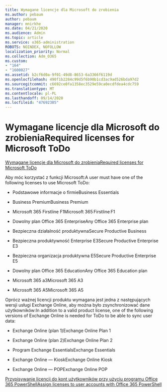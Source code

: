 ```yaml
---
title: Wymagane licencje dla Microsoft do zrobienia
ms.author: pebaum
author: pebaum
manager: mnirkhe
ms.date: 04/21/2020
ms.audience: Admin
ms.topic: article
ms.service: o365-administration
ROBOTS: NOINDEX, NOFOLLOW
localization_priority: Normal
ms.collection: Adm_O365
ms.custom:
- "164"
- "1600027"
ms.assetid: b2cf6d0a-9f01-49d8-8653-6a3366f6119d
ms.openlocfilehash: 490f1b2284c99d5f6b90b1cd3ac9ad526bda97d2
ms.sourcegitcommit: c6692ce0fa1358ec3529e59ca0ecdfdea4cdc759
ms.translationtype: MT
ms.contentlocale: pl-PL
ms.lasthandoff: 09/14/2020
ms.locfileid: "47692305"
---
```

# <a name="required-licenses-for-microsoft-todo"></a><span data-ttu-id="e0012-102">Wymagane licencje dla Microsoft do zrobienia</span><span class="sxs-lookup"><span data-stu-id="e0012-102">Required licenses for Microsoft ToDo</span></span>

[<span data-ttu-id="e0012-103">Wymagane licencje dla Microsoft do zrobienia</span><span class="sxs-lookup"><span data-stu-id="e0012-103">Required licenses for Microsoft ToDo</span></span>](https://support.office.com/article/381e9d1b-c500-49b5-973e-890fd86528d7.aspx)
  
<span data-ttu-id="e0012-104">Aby móc korzystać z funkcji Microsoft:</span><span class="sxs-lookup"><span data-stu-id="e0012-104">A user must have one of the following licenses to use Microsoft ToDo:</span></span>
  
- <span data-ttu-id="e0012-105">Podstawowe informacje o firmie</span><span class="sxs-lookup"><span data-stu-id="e0012-105">Business Essentials</span></span>

- <span data-ttu-id="e0012-106">Business Premium</span><span class="sxs-lookup"><span data-stu-id="e0012-106">Business Premium</span></span>

- <span data-ttu-id="e0012-107">Microsoft 365 Firstline F1</span><span class="sxs-lookup"><span data-stu-id="e0012-107">Microsoft 365 Firstline F1</span></span>

- <span data-ttu-id="e0012-108">Dowolny plan Office 365 Enterprise</span><span class="sxs-lookup"><span data-stu-id="e0012-108">Any Office 365 Enterprise plan</span></span>

- <span data-ttu-id="e0012-109">Bezpieczna działalność produktywna</span><span class="sxs-lookup"><span data-stu-id="e0012-109">Secure Productive Business</span></span>

- <span data-ttu-id="e0012-110">Bezpieczna produktywność Enterprise E3</span><span class="sxs-lookup"><span data-stu-id="e0012-110">Secure Productive Enterprise E3</span></span>

- <span data-ttu-id="e0012-111">Bezpieczna organizacja produktywna E5</span><span class="sxs-lookup"><span data-stu-id="e0012-111">Secure Productive Enterprise E5</span></span>

- <span data-ttu-id="e0012-112">Dowolny plan Office 365 Education</span><span class="sxs-lookup"><span data-stu-id="e0012-112">Any Office 365 Education plan</span></span>

- <span data-ttu-id="e0012-113">Microsoft 365 a3</span><span class="sxs-lookup"><span data-stu-id="e0012-113">Microsoft 365 A3</span></span>

- <span data-ttu-id="e0012-114">Microsoft 365 A5</span><span class="sxs-lookup"><span data-stu-id="e0012-114">Microsoft 365 A5</span></span>

<span data-ttu-id="e0012-115">Oprócz ważnej licencji produktu wymagana jest jedna z następujących wersji usługi Exchange Online, aby można było zsynchronizować dane użytkowników:</span><span class="sxs-lookup"><span data-stu-id="e0012-115">In addition to a valid product license, one of the following versions of Exchange Online is needed for ToDo to be able to sync user data:</span></span>
  
- <span data-ttu-id="e0012-116">Exchange Online (plan 1)</span><span class="sxs-lookup"><span data-stu-id="e0012-116">Exchange Online Plan 1</span></span>

- <span data-ttu-id="e0012-117">Exchange Online (plan 2)</span><span class="sxs-lookup"><span data-stu-id="e0012-117">Exchange Online Plan 2</span></span>

- <span data-ttu-id="e0012-118">Program Exchange Essentials</span><span class="sxs-lookup"><span data-stu-id="e0012-118">Exchange Essentials</span></span>

- <span data-ttu-id="e0012-119">Exchange Online — Kiosk</span><span class="sxs-lookup"><span data-stu-id="e0012-119">Exchange Online Kiosk</span></span>

- <span data-ttu-id="e0012-120">Exchange Online — POP</span><span class="sxs-lookup"><span data-stu-id="e0012-120">Exchange Online POP</span></span>

[<span data-ttu-id="e0012-121">Przypisywanie licencji do kont użytkowników przy użyciu programu Office 365 PowerShell</span><span class="sxs-lookup"><span data-stu-id="e0012-121">Assign licenses to user accounts with Office 365 PowerShell</span></span>](https://docs.microsoft.com/office365/enterprise/powershell/assign-licenses-to-user-accounts-with-office-365-powershell )
  